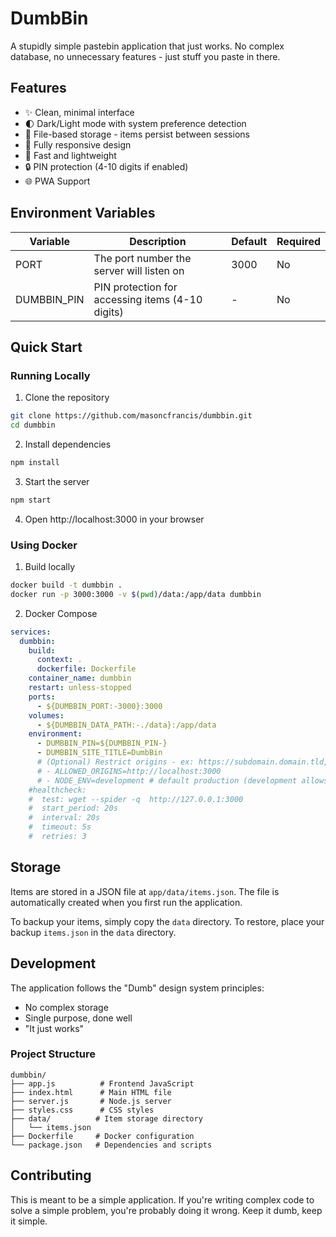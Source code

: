 # DumbBin

A stupidly simple pastebin application that just works. No complex database, no unnecessary features - just stuff you paste in there.


## Features

- ✨ Clean, minimal interface
- 🌓 Dark/Light mode with system preference detection
- 💾 File-based storage - items persist between sessions
- 📱 Fully responsive design
- 🚀 Fast and lightweight
- 🔒 PIN protection (4-10 digits if enabled)
- 🌐 PWA Support

## Environment Variables

| Variable | Description | Default | Required |
|----------|-------------|---------|----------|
| PORT | The port number the server will listen on | 3000 | No |
| DUMBBIN_PIN | PIN protection for accessing items (4-10 digits) | - | No |

## Quick Start

### Running Locally

1. Clone the repository
```bash
git clone https://github.com/masoncfrancis/dumbbin.git
cd dumbbin
```

2. Install dependencies
```bash
npm install
```

3. Start the server
```bash
npm start
```

4. Open http://localhost:3000 in your browser

### Using Docker


1. Build locally
```bash
docker build -t dumbbin .
docker run -p 3000:3000 -v $(pwd)/data:/app/data dumbbin
```

2. Docker Compose
```yaml
services:
  dumbbin:
    build:
      context: .
      dockerfile: Dockerfile
    container_name: dumbbin
    restart: unless-stopped
    ports:
      - ${DUMBBIN_PORT:-3000}:3000
    volumes:
      - ${DUMBBIN_DATA_PATH:-./data}:/app/data
    environment:
      - DUMBBIN_PIN=${DUMBBIN_PIN-}
      - DUMBBIN_SITE_TITLE=DumbBin
      # (Optional) Restrict origins - ex: https://subdomain.domain.tld,https://auth.proxy.tld,http://internalip:port' (default is '*')
      # - ALLOWED_ORIGINS=http://localhost:3000
      # - NODE_ENV=development # default production (development allows all origins)
    #healthcheck:
    #  test: wget --spider -q  http://127.0.0.1:3000
    #  start_period: 20s
    #  interval: 20s
    #  timeout: 5s
    #  retries: 3
```
## Storage

Items are stored in a JSON file at `app/data/items.json`. The file is automatically created when you first run the application. 

To backup your items, simply copy the `data` directory. To restore, place your backup `items.json` in the `data` directory.

## Development

The application follows the "Dumb" design system principles:

- No complex storage
- Single purpose, done well
- "It just works"

### Project Structure

```
dumbbin/
├── app.js          # Frontend JavaScript
├── index.html      # Main HTML file
├── server.js       # Node.js server
├── styles.css      # CSS styles
├── data/          # Item storage directory
│   └── items.json
├── Dockerfile     # Docker configuration
└── package.json   # Dependencies and scripts
```

## Contributing

This is meant to be a simple application. If you're writing complex code to solve a simple problem, you're probably doing it wrong. Keep it dumb, keep it simple. 
